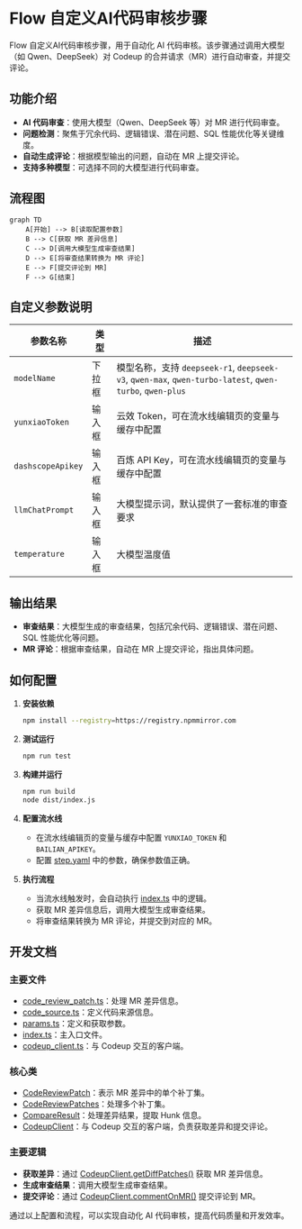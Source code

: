 # Flow 自定义AI代码审核步骤

Flow 自定义AI代码审核步骤，用于自动化 AI 代码审核。该步骤通过调用大模型（如 Qwen、DeepSeek）对 Codeup 的合并请求（MR）进行自动审查，并提交评论。

## 功能介绍

- **AI 代码审查**：使用大模型（Qwen、DeepSeek 等）对 MR 进行代码审查。
- **问题检测**：聚焦于冗余代码、逻辑错误、潜在问题、SQL 性能优化等关键维度。
- **自动生成评论**：根据模型输出的问题，自动在 MR 上提交评论。
- **支持多种模型**：可选择不同的大模型进行代码审查。

## 流程图

```mermaid
graph TD
    A[开始] --> B[读取配置参数]
    B --> C[获取 MR 差异信息]
    C --> D[调用大模型生成审查结果]
    D --> E[将审查结果转换为 MR 评论]
    E --> F[提交评论到 MR]
    F --> G[结束]
```


## 自定义参数说明

| 参数名称                  | 类型     | 描述                                                                                               |
|-----------------------|----------|--------------------------------------------------------------------------------------------------|
| `modelName`           | 下拉框   | 模型名称，支持 `deepseek-r1`, `deepseek-v3`, `qwen-max`, `qwen-turbo-latest`, `qwen-turbo`, `qwen-plus` |
| `yunxiaoToken`        | 输入框   | 云效 Token，可在流水线编辑页的变量与缓存中配置                                                                       |
| `dashscopeApikey`     | 输入框   | 百炼 API Key，可在流水线编辑页的变量与缓存中配置                                                                     |
| `llmChatPrompt`       | 输入框   | 大模型提示词，默认提供了一套标准的审查要求                                                                            |
| `temperature`         | 输入框   | 大模型温度值                                                                                           |

## 输出结果

- **审查结果**：大模型生成的审查结果，包括冗余代码、逻辑错误、潜在问题、SQL 性能优化等问题。
- **MR 评论**：根据审查结果，自动在 MR 上提交评论，指出具体问题。

## 如何配置

1. **安装依赖**

   ```bash
   npm install --registry=https://registry.npmmirror.com
   ```


2. **测试运行**

   ```bash
   npm run test
   ```


3. **构建并运行**

   ```bash
   npm run build
   node dist/index.js
   ```


4. **配置流水线**

    - 在流水线编辑页的变量与缓存中配置 `YUNXIAO_TOKEN` 和 `BAILIAN_APIKEY`。
    - 配置 [step.yaml](file:///Users/hehui/dev/git/jiuyu/yunxiao-mr-review-step/step.yaml) 中的参数，确保参数值正确。

5. **执行流程**

    - 当流水线触发时，会自动执行 [index.ts](file:///Users/hehui/dev/git/jiuyu/yunxiao-mr-review-step/node_modules/@flow-step/step-toolkit/src/index.ts) 中的逻辑。
    - 获取 MR 差异信息后，调用大模型生成审查结果。
    - 将审查结果转换为 MR 评论，并提交到对应的 MR。

## 开发文档

### 主要文件

- [code_review_patch.ts](file:///Users/hehui/dev/git/jiuyu/yunxiao-mr-review-step/src/code_review_patch.ts)：处理 MR 差异信息。
- [code_source.ts](file:///Users/hehui/dev/git/jiuyu/yunxiao-mr-review-step/src/code_source.ts)：定义代码来源信息。
- [params.ts](file:///Users/hehui/dev/git/jiuyu/yunxiao-mr-review-step/src/params.ts)：定义和获取参数。
- [index.ts](file:///Users/hehui/dev/git/jiuyu/yunxiao-mr-review-step/node_modules/@flow-step/step-toolkit/src/index.ts)：主入口文件。
- [codeup_client.ts](file:///Users/hehui/dev/git/jiuyu/yunxiao-mr-review-step/src/codeup_client.ts)：与 Codeup 交互的客户端。

### 核心类

- [CodeReviewPatch](file:///Users/hehui/dev/git/jiuyu/yunxiao-mr-review-step/src/code_review_patch.ts#L0-L6)：表示 MR 差异中的单个补丁集。
- [CodeReviewPatches](file:///Users/hehui/dev/git/jiuyu/yunxiao-mr-review-step/src/code_review_patch.ts#L8-L45)：处理多个补丁集。
- [CompareResult](file:///Users/hehui/dev/git/jiuyu/yunxiao-mr-review-step/src/code_review_patch.ts#L69-L185)：处理差异结果，提取 Hunk 信息。
- [CodeupClient](file:///Users/hehui/dev/git/jiuyu/yunxiao-mr-review-step/src/codeup_client.ts#L6-L96)：与 Codeup 交互的客户端，负责获取差异和提交评论。

### 主要逻辑

- **获取差异**：通过 [CodeupClient.getDiffPatches()](file:///Users/hehui/dev/git/jiuyu/yunxiao-mr-review-step/src/codeup_client.ts#L24-L39) 获取 MR 差异信息。
- **生成审查结果**：调用大模型生成审查结果。
- **提交评论**：通过 [CodeupClient.commentOnMR()](file:///Users/hehui/dev/git/jiuyu/yunxiao-mr-review-step/src/codeup_client.ts#L58-L90) 提交评论到 MR。

通过以上配置和流程，可以实现自动化 AI 代码审核，提高代码质量和开发效率。